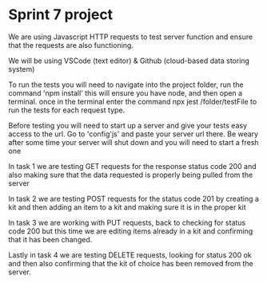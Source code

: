 # Sprint 7 project
We are using Javascript HTTP requests to test server function and ensure that the requests are also functioning.

We will be using VSCode (text editor) & Github (cloud-based data storing system)

To run the tests you will need to navigate into the project folder, run the command 'npm install' this will ensure you have node, and then open a terminal. once in the terminal enter the command npx jest /folder/testFile to run the tests for each request type.

Before testing you will need to start up a server and give your tests easy access to the url. Go to 'config'js' and paste your server url there. Be weary after some time your server will shut down and you will need to start a fresh one

In task 1 we are testing GET requests for the response status code 200 and also making sure that the data requested is properly being pulled from the server

In task 2 we are testing POST requests for the status code 201 by creating a kit and then adding an item to a kit and making sure it is in the proper kit

In task 3 we are working with PUT requests, back to checking for status code 200 but this time we are editing items already in a kit and confirming that it has been changed.

Lastly in task 4 we are testing DELETE requests, looking for status 200 ok and then also confirming that the kit of choice has been removed from the server.